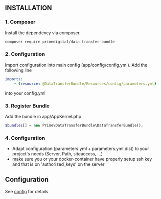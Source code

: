 ## INSTALLATION ##

### 1. Composer

Install the dependency via composer.

```bash
composer require primedigital/data-transfer-bundle
```

### 2. Configuration

Import configuration into main config (app/config/config.yml). Add the following line

```yaml
imports:
    - {resource: @DataTransferBundle/Resources/config/parameters.yml}
```
into your config.yml

### 3. Register Bundle

Add the bundle in app/AppKernel.php

```php
$bundles[] = new Prime\DataTransferBundle\DataTransferBundle();
```

### 4. Configuration

* Adapt configuration (parameters.yml + parameters.yml.dist) to your project's needs (Server, Path, siteaccess, ...)
* make sure you or your docker-container have properly setup ssh key and that is on 'authorized_keys' on the server

## Configuration ##

See [config](../lib/Resources/config/parameters.yml) for details
